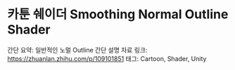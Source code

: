 # 카툰 쉐이더 Smoothing Normal Outline Shader

간단 요약: 일반적인 노멀 Outline 간단 설명
자료 링크: https://zhuanlan.zhihu.com/p/109101851
태그: Cartoon, Shader, Unity